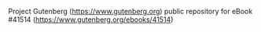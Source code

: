 Project Gutenberg (https://www.gutenberg.org) public repository for eBook #41514 (https://www.gutenberg.org/ebooks/41514)
